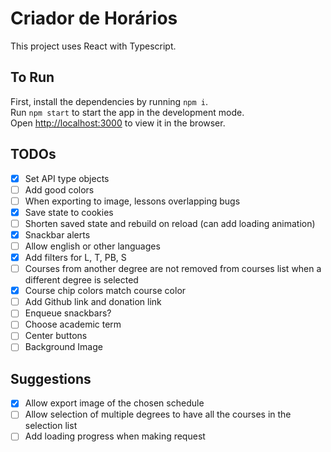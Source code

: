 # Criador de Horários

This project uses React with Typescript.

## To Run

First, install the dependencies by running `npm i`.\
Run `npm start` to start the app in the development mode.\
Open [http://localhost:3000](http://localhost:3000) to view it in the browser.

## TODOs

- [x] Set API type objects
- [ ] Add good colors
- [ ] When exporting to image, lessons overlapping bugs
- [X] Save state to cookies
- [ ] Shorten saved state and rebuild on reload (can add loading animation)
- [X] Snackbar alerts
- [ ] Allow english or other languages
- [X] Add filters for L, T, PB, S
- [ ] Courses from another degree are not removed from courses list when a different degree is selected
- [X] Course chip colors match course color
- [ ] Add Github link and donation link
- [ ] Enqueue snackbars?
- [ ] Choose academic term
- [ ] Center buttons
- [ ] Background Image

## Suggestions

- [X] Allow export image of the chosen schedule
- [ ] Allow selection of multiple degrees to have all the courses in the selection list
- [ ] Add loading progress when making request